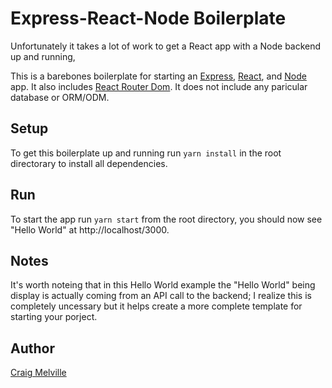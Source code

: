 # Express-React-Node Boilerplate

Unfortunately it takes a lot of work to get a React app with a Node backend up and running,

This is a barebones boilerplate for starting an [Express](http://expressjs.com/), [React](https://reactjs.org/), and [Node](https://nodejs.org/en/) app. It also includes [React Router Dom](https://www.npmjs.com/package/react-router-dom). It does not include any paricular database or ORM/ODM.

## Setup

To get this boilerplate up and running run `yarn install` in the root directorary to install all dependencies.

## Run

To start the app run `yarn start` from the root directory, you should now see "Hello World" at http://localhost/3000.

## Notes

It's worth noteing that in this Hello World example the "Hello World" being display is actually coming from an API call to the backend; I realize this is completely uncessary but it helps create a more complete template for starting your porject.

## Author

[Craig Melville](https://www.craigsportfolio.com/)
